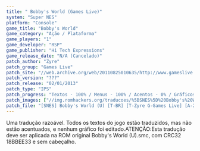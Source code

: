 ```yaml
---
title: " Bobby's World (Games Live)"
system: "Super NES"
platform: "Console"
game_title: "Bobby's World"
game_category: "Ação / Plataforma"
game_players: "1"
game_developer: "RSP"
game_publisher: "Hi Tech Expressions"
game_release_date: "N/A (Cancelado)"
patch_author: "Zyre"
patch_group: "Games Live"
patch_site: "//web.archive.org/web/20110825010635/http://www.gameslive.com.br/"
patch_version: "???"
patch_release: "02/01/2013"
patch_type: "IPS"
patch_progress: "Textos - 100% / Menus - 100% / Acentos - 0% / Gráficos - 0%"
patch_images: ["//img.romhackers.org/traducoes/%5BSNES%5D%20Bobby's%20World%20-%20Games%20Live%20-%201.png","//img.romhackers.org/traducoes/%5BSNES%5D%20Bobby's%20World%20-%20Games%20Live%20-%202.png","//img.romhackers.org/traducoes/%5BSNES%5D%20Bobby's%20World%20-%20Games%20Live%20-%203.png"]
patch_file: "[SNES] Bobby's World (U) [T-BR] [T-Zyre G-Games Live] [A-2013].zip"
---
```

Uma tradução razoável. Todos os textos do jogo estão traduzidos, mas não estão acentuados, e nenhum gráfico foi editado.ATENÇÃO:Esta tradução deve ser aplicada na ROM original Bobby's World (U).smc, com CRC32 18BBEE33 e sem cabeçalho.